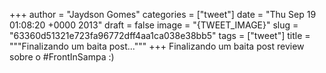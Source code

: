 
+++
author = "Jaydson Gomes"
categories = ["tweet"]
date = "Thu Sep 19 01:08:20 +0000 2013"
draft = false
image = "{TWEET_IMAGE}"
slug = "63360d51321e723fa96772dff4aa1ca038e38bb5"
tags = ["tweet"]
title = """Finalizando um baita post..."""
+++
Finalizando um baita post review sobre o #FrontInSampa :)
